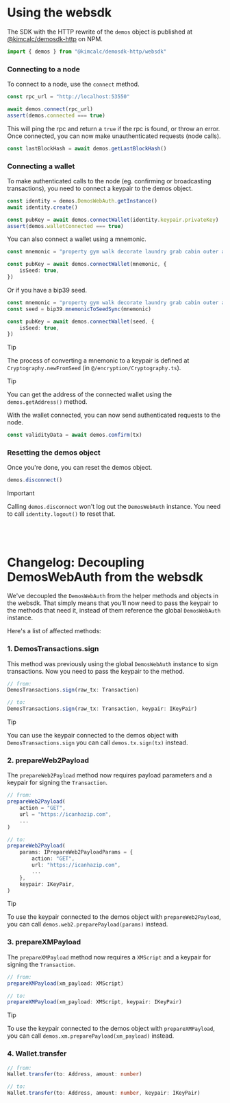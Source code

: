 # Using the websdk

The SDK with the HTTP rewrite of the `demos` object is published at [@kimcalc/demosdk-http](https://www.npmjs.com/package/@kimcalc/demosdk-http) on NPM.

```ts
import { demos } from "@kimcalc/demosdk-http/websdk"
```

### Connecting to a node

To connect to a node, use the `connect` method.

```ts
const rpc_url = "http://localhost:53550"

await demos.connect(rpc_url)
assert(demos.connected === true)
```

This will ping the rpc and return a `true` if the rpc is found, or throw an error. Once connected, you can now make unauthenticated requests (node calls).

```ts
const lastBlockHash = await demos.getLastBlockHash()
```

### Connecting a wallet

To make authenticated calls to the node (eg. confirming or broadcasting transactions), you need to connect a keypair to the demos object.

```ts
const identity = demos.DemosWebAuth.getInstance()
await identity.create()

const pubKey = await demos.connectWallet(identity.keypair.privateKey)
assert(demos.walletConnected === true)
```

You can also connect a wallet using a mnemonic.

```ts
const mnemonic = "property gym walk decorate laundry grab cabin outer artist nest castle vote"

const pubKey = await demos.connectWallet(mnemonic, {
    isSeed: true,
})
```

Or if you have a bip39 seed.

```ts
const mnemonic = "property gym walk decorate laundry grab cabin outer artist nest castle vote"
const seed = bip39.mnemonicToSeedSync(mnemonic)

const pubKey = await demos.connectWallet(seed, {
    isSeed: true,
})
```

> [!TIP]
> The process of converting a mnemonic to a keypair is defined at `Cryptography.newFromSeed` (in `@/encryption/Cryptography.ts`).

> [!TIP]
> You can get the address of the connected wallet using the `demos.getAddress()` method.

With the wallet connected, you can now send authenticated requests to the node.

```ts
const validityData = await demos.confirm(tx)
```

### Resetting the demos object

Once you're done, you can reset the demos object.

```ts
demos.disconnect()
```

> [!IMPORTANT]
> Calling `demos.disconnect` won't log out the `DemosWebAuth` instance. You need to call `identity.logout()` to reset that.

<br>
<br>

# Changelog: Decoupling DemosWebAuth from the websdk

We've decoupled the `DemosWebAuth` from the helper methods and objects in the websdk. That simply means that you'll now need to pass the keypair to the methods that need it, instead of them reference the global `DemosWebAuth` instance.

Here's a list of affected methods:

### 1. DemosTransactions.sign

This method was previously using the global `DemosWebAuth` instance to sign transactions. Now you need to pass the keypair to the method.

```ts
// from:
DemosTransactions.sign(raw_tx: Transaction)

// to:
DemosTransactions.sign(raw_tx: Transaction, keypair: IKeyPair)
```

> [!TIP]
> You can use the keypair connected to the demos object with `DemosTransactions.sign` you can call `demos.tx.sign(tx)` instead.

### 2. prepareWeb2Payload

The `prepareWeb2Payload` method now requires payload parameters and a keypair for signing the `Transaction`.

```ts
// from:
prepareWeb2Payload(
    action = "GET",
    url = "https://icanhazip.com",
    ...
)

// to:
prepareWeb2Payload(
    params: IPrepareWeb2PayloadParams = {
        action: "GET",
        url: "https://icanhazip.com",
        ...
    },
    keypair: IKeyPair,
)
```

> [!TIP]
> To use the keypair connected to the demos object with `prepareWeb2Payload`, you can call `demos.web2.preparePayload(params)` instead.

### 3. prepareXMPayload

The `prepareXMPayload` method now requires a `XMScript` and a keypair for signing the `Transaction`.

```ts
// from:
prepareXMPayload(xm_payload: XMScript)

// to:
prepareXMPayload(xm_payload: XMScript, keypair: IKeyPair)
```

> [!TIP]
> To use the keypair connected to the demos object with `prepareXMPayload`, you can call `demos.xm.preparePayload(xm_payload)` instead.

### 4. Wallet.transfer

```ts
// from:
Wallet.transfer(to: Address, amount: number)

// to:
Wallet.transfer(to: Address, amount: number, keypair: IKeyPair)
```
